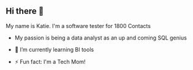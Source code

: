 ## Hi there 👋

My name is Katie. I'm a software tester for 1800 Contacts 
- My passion is being a data analyst as an up and coming SQL genius

- 🌱 I’m currently learning BI tools
- ⚡ Fun fact: I'm a Tech Mom!
